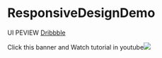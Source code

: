 # ResponsiveDesignDemo

UI PEVIEW [Dribbble](https://dribbble.com/shots/24704252-Responsive-Design-Demo-Flutter)

Click this banner and Watch tutorial in youtube[![](https://cdn.dribbble.com/userupload/16127526/file/original-7c32874b9a4b4bd2152033d37b82405c.png?resize=1504x846)](https://youtu.be/yl5opfciK8E?si=XZ8i5zSmFq3RhoKT)
